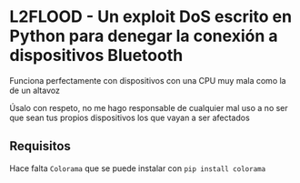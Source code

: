 # L2FLOOD - Un exploit DoS escrito en Python para denegar la conexión a dispositivos Bluetooth

Funciona perfectamente con dispositivos con una CPU muy mala como la de un altavoz

Úsalo con respeto, no me hago responsable de cualquier mal uso a no ser que sean tus propios dispositivos los que vayan a ser afectados

## Requisitos

Hace falta `Colorama` que se puede instalar con `pip install colorama`
